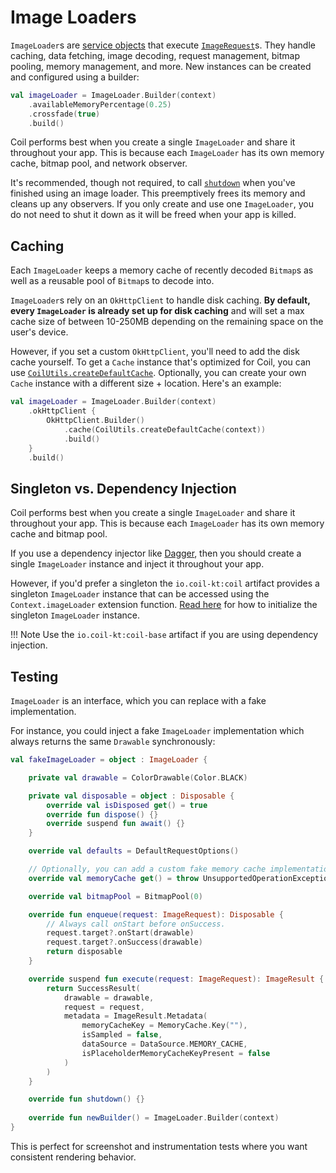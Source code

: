 # Image Loaders

`ImageLoader`s are [service objects](https://publicobject.com/2019/06/10/value-objects-service-objects-and-glue/) that execute [`ImageRequest`](image_requests.md)s. They handle caching, data fetching, image decoding, request management, bitmap pooling, memory management, and more. New instances can be created and configured using a builder:

```kotlin
val imageLoader = ImageLoader.Builder(context)
    .availableMemoryPercentage(0.25)
    .crossfade(true)
    .build()
```

Coil performs best when you create a single `ImageLoader` and share it throughout your app. This is because each `ImageLoader` has its own memory cache, bitmap pool, and network observer.

It's recommended, though not required, to call [`shutdown`](../api/coil-base/coil-base/coil/-image-loader/shutdown/) when you've finished using an image loader. This preemptively frees its memory and cleans up any observers. If you only create and use one `ImageLoader`, you do not need to shut it down as it will be freed when your app is killed.

## Caching

Each `ImageLoader` keeps a memory cache of recently decoded `Bitmap`s as well as a reusable pool of `Bitmap`s to decode into.

`ImageLoader`s rely on an `OkHttpClient` to handle disk caching. **By default, every `ImageLoader` is already set up for disk caching** and will set a max cache size of between 10-250MB depending on the remaining space on the user's device.

However, if you set a custom `OkHttpClient`, you'll need to add the disk cache yourself. To get a `Cache` instance that's optimized for Coil, you can use [`CoilUtils.createDefaultCache`](../api/coil-base/coil-base/coil.util/-coil-utils/create-default-cache/). Optionally, you can create your own `Cache` instance with a different size + location. Here's an example:

```kotlin
val imageLoader = ImageLoader.Builder(context)
    .okHttpClient {
        OkHttpClient.Builder()
            .cache(CoilUtils.createDefaultCache(context))
            .build()
    }
    .build()
```

## Singleton vs. Dependency Injection

Coil performs best when you create a single `ImageLoader` and share it throughout your app. This is because each `ImageLoader` has its own memory cache and bitmap pool.

If you use a dependency injector like [Dagger](https://github.com/google/dagger), then you should create a single `ImageLoader` instance and inject it throughout your app.

However, if you'd prefer a singleton the `io.coil-kt:coil` artifact provides a singleton `ImageLoader` instance that can be accessed using the `Context.imageLoader` extension function. [Read here](../getting_started/#singleton) for how to initialize the singleton `ImageLoader` instance.

!!! Note
    Use the `io.coil-kt:coil-base` artifact if you are using dependency injection.

## Testing

`ImageLoader` is an interface, which you can replace with a fake implementation.

For instance, you could inject a fake `ImageLoader` implementation which always returns the same `Drawable` synchronously:

```kotlin
val fakeImageLoader = object : ImageLoader {

    private val drawable = ColorDrawable(Color.BLACK)

    private val disposable = object : Disposable {
        override val isDisposed get() = true
        override fun dispose() {}
        override suspend fun await() {}
    }

    override val defaults = DefaultRequestOptions()

    // Optionally, you can add a custom fake memory cache implementation.
    override val memoryCache get() = throw UnsupportedOperationException()

    override val bitmapPool = BitmapPool(0)

    override fun enqueue(request: ImageRequest): Disposable {
        // Always call onStart before onSuccess.
        request.target?.onStart(drawable)
        request.target?.onSuccess(drawable)
        return disposable
    }

    override suspend fun execute(request: ImageRequest): ImageResult {
        return SuccessResult(
            drawable = drawable,
            request = request,
            metadata = ImageResult.Metadata(
                memoryCacheKey = MemoryCache.Key(""),
                isSampled = false,
                dataSource = DataSource.MEMORY_CACHE,
                isPlaceholderMemoryCacheKeyPresent = false
            )
        )
    }

    override fun shutdown() {}
    
    override fun newBuilder() = ImageLoader.Builder(context)
}
```

This is perfect for screenshot and instrumentation tests where you want consistent rendering behavior.
